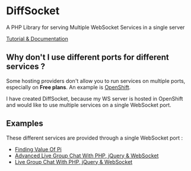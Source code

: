 # DiffSocket

A PHP Library for serving Multiple WebSocket Services in a single server

[Tutorial & Documentation](http://subinsb.com/francium-diffsocket)

## Why don't I use different ports for different services ?

Some hosting providers don't allow you to run services on multiple ports, especially on **Free plans**. An example is [OpenShift](http://openshift.redhat.com).

I have created DiffSocket, because my WS server is hosted in OpenShift and would like to use multiple services on a single WebSocket port.

## Examples

These different services are provided through a single WebSocket port :

* [Finding Value Of Pi](http://demos.subinsb.com/pi/)
* [Advanced Live Group Chat With PHP, jQuery & WebSocket](http://demos.subinsb.com/php/advanced-chat-websocket/)
* [Live Group Chat With PHP, jQuery & WebSocket](http://demos.subinsb.com/php/websocketChat)
